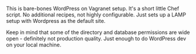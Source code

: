 This is bare-bones WordPress on Vagranet setup. It's a short little Chef script. No additional recipes, not highly 
configurable. Just sets up a LAMP setup with Wordpress as the default site.

Keep in mind that some of the directory and database permissions are wide open - definitely not production quality. 
Just enough to do WordPress dev on your local machine. 
